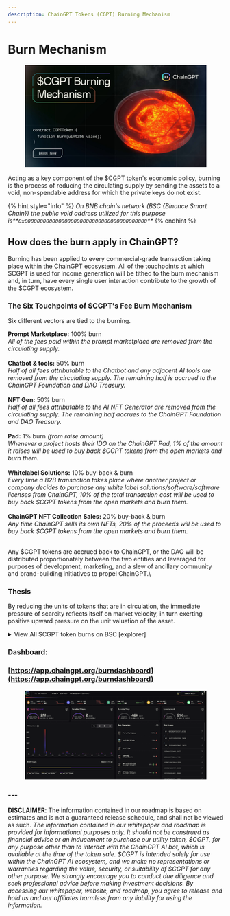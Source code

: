 ```yaml
---
description: ChainGPT Tokens (CGPT) Burning Mechanism
---
```


# Burn Mechanism

<figure><img src="../../.gitbook/assets/cgpt_tokenBurn_000.jpg" alt=""><figcaption></figcaption></figure>

Acting as a key component of the $CGPT token's economic policy, burning is the process of reducing the circulating supply by sending the assets to a void, non-spendable address for which the private keys do not exist.

{% hint style="info" %}
_On BNB chain's network (BSC {Binance Smart Chain}) the public void address utilized for this purpose is**`0x0000000000000000000000000000000000000000`**_
{% endhint %}

## How does the burn apply in ChainGPT?

Burning has been applied to every commercial-grade transaction taking place within the ChainGPT ecosystem. All of the touchpoints at which $CGPT is used for income generation will be tithed to the burn mechanism and, in turn, have every single user interaction contribute to the growth of the $CGPT ecosystem.&#x20;

### The Six Touchpoints of $CGPT's Fee Burn Mechanism

Six different vectors are tied to the burning.&#x20;

**Prompt Marketplace:** 100% burn \
_All of the fees paid within the prompt marketplace are removed from the circulating supply._\
\
**Chatbot & tools:** 50% burn \
_Half of all fees attributable to the Chatbot and any adjacent AI tools are removed from the circulating supply. The remaining half is accrued to the ChainGPT Foundation and DAO Treasury._\
\
**NFT Gen:** 50% burn \
_Half of all fees attributable to the AI NFT Generator are removed from the circulating supply. The remaining half accrues to the ChainGPT Foundation and DAO Treasury._\
\
**Pad:** 1% burn _(from raise amount)_  \
_Whenever a project hosts their IDO on the ChainGPT Pad, 1% of the amount it raises will be used to buy back $CGPT tokens from the open markets and burn them._\
\
**Whitelabel Solutions:** 10% buy-back & burn \
_Every time a B2B transaction takes place where another project or company decides to purchase any white label solutions/software/software licenses from ChainGPT, 10% of the total transaction cost will be used to buy back $CGPT tokens from the open markets and burn them._ \
\
**ChainGPT NFT Collection Sales:** 20% buy-back & burn\
_Any time ChainGPT sells its own NFTs, 20% of the proceeds will be used to buy back $CGPT tokens from the open markets and burn them._

\
Any $CGPT tokens are accrued back to ChainGPT, or the DAO will be distributed proportionately between the two entities and leveraged for purposes of development, marketing, and a slew of ancillary community and brand-building initiatives to propel ChainGPT.\


### Thesis

By reducing the units of tokens that are in circulation, the immediate pressure of scarcity reflects itself on market velocity, in turn exerting positive upward pressure on the unit valuation of the asset.

<details>

<summary>View All $CGPT token burns on BSC [explorer]</summary>

To view all previous $CGPT burn events on BSC's on-chain explorer, use the link provided below:&#x20;

[https://bscscan.com/token/0x9840652dc04fb9db2c43853633f0f62be6f00f98?a=0x0000000000000000000000000000000000000000](https://bscscan.com/token/0x9840652dc04fb9db2c43853633f0f62be6f00f98?a=0x0000000000000000000000000000000000000000)

</details>

### Dashboard:

### [https://app.chaingpt.org/burndashboard](https://app.chaingpt.org/burndashboard)

<figure><img src="../../.gitbook/assets/image (16).png" alt=""><figcaption></figcaption></figure>

### &#x20;---

**DISCLAIMER**: The information contained in our roadmap is based on estimates and is not a guaranteed release schedule, and shall not be viewed as such.  _The information contained in our whitepaper and roadmap is provided for informational purposes only. It should not be construed as financial advice or an inducement to purchase our utility token, $CGPT, for any purpose other than to interact with the ChainGPT AI bot, which is available at the time of the token sale. $CGPT is intended solely for use within the ChainGPT AI ecosystem, and we make no representations or warranties regarding the value, security, or suitability of $CGPT for any other purpose. We strongly encourage you to conduct due diligence and seek professional advice before making investment decisions. By accessing our whitepaper, website, and roadmap, you agree to release and hold us and our affiliates harmless from any liability for using the information._&#x20;
